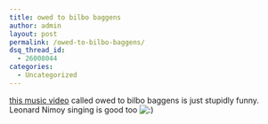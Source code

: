 ```yaml
---
title: owed to bilbo baggens
author: admin
layout: post
permalink: /owed-to-bilbo-baggens/
dsq_thread_id:
  - 26008044
categories:
  - Uncategorized
---
```

[this music video][1] called owed to bilbo baggens is just stupidly funny. Leonard Nimoy singing is good too <img src="http://blog.lotas-smartman.net/wp-includes/images/smilies/icon_smile.gif" alt=":)" class="wp-smiley" />

 [1]: http://homepage.mac.com/evanbaumgardner/iMovieTheater6.html